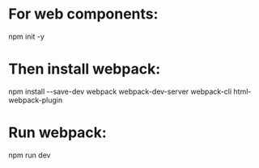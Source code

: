 # For web components:
npm init -y

# Then install webpack:
npm install --save-dev webpack webpack-dev-server webpack-cli html-webpack-plugin

# Run webpack:
npm run dev